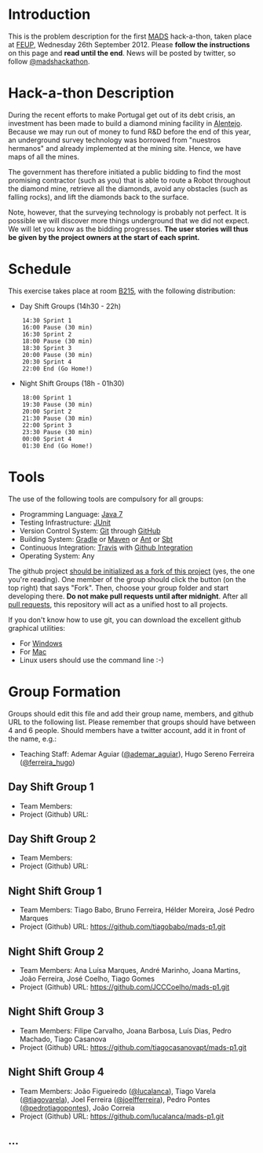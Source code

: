 # Introduction

This is the problem description for the first [MADS](https://sigarra.up.pt/feup/disciplinas_GERAL.FormView?P_ANO_LECTIVO=2012/2013&P_CAD_CODIGO=EIC0062&P_PERIODO=1S) hack-a-thon, taken place at [FEUP](http://www.fe.up.pt), Wednesday 26th September 2012. Please **follow the instructions** on this page and **read until the end**. News will be posted by twitter, so follow [@madshackathon](https://twitter.com/madshackathon).

# Hack-a-thon Description

During the recent efforts to make Portugal get out of its debt crisis, an investment has been made to build a diamond mining facility in [Alentejo](http://en.wikipedia.org/wiki/Alentejo). Because we may run out of money to fund R&D before the end of this year, an underground survey technology was borrowed from "nuestros hermanos" and already implemented at the mining site. Hence, we have maps of all the mines.

The government has therefore initiated a public bidding to find the most promising contractor (such as you) that is able to route a Robot throughout the diamond mine, retrieve all the diamonds, avoid any obstacles (such as falling rocks), and lift the diamonds back to the surface.

Note, however, that the surveying technology is probably not perfect. It is possible we will discover more things underground that we did not expect. We will let you know as the bidding progresses. **The user stories will thus be given by the project owners at the start of each sprint.**

# Schedule

This exercise takes place at room [B215](https://sigarra.up.pt/feup/SALAS_GERAL.FormView?P_EDIFICIO=B&P_SALA=215), with the following distribution:

* Day Shift Groups (14h30 - 22h)
```
    14:30 Sprint 1
    16:00 Pause (30 min)
    16:30 Sprint 2
    18:00 Pause (30 min)
    18:30 Sprint 3
    20:00 Pause (30 min)
    20:30 Sprint 4
    22:00 End (Go Home!)
```

* Night Shift Groups (18h - 01h30)
```
    18:00 Sprint 1
    19:30 Pause (30 min)
    20:00 Sprint 2
    21:30 Pause (30 min)
    22:00 Sprint 3
    23:30 Pause (30 min)
    00:00 Sprint 4
    01:30 End (Go Home!)
```

# Tools

The use of the following tools are compulsory for all groups:

* Programming Language: [Java 7](http://www.oracle.com/technetwork/java/javase/downloads/jdk7u7-downloads-1836413.html)
* Testing Infrastructure: [JUnit](http://www.junit.org)
* Version Control System: [Git](http://git-scm.com) through [GitHub](https://github.com)
* Building System: [Gradle](http://www.gradle.org) or [Maven](http://maven.apache.org) or [Ant](http://ant.apache.org) or [Sbt](http://www.scala-sbt.org)
* Continuous Integration: [Travis](http://about.travis-ci.org/docs/user/languages/java/) with [Github Integration](http://about.travis-ci.org/docs/user/getting-started/)
* Operating System: Any

The github project [should be initialized as a fork of this project](https://help.github.com/articles/fork-a-repo) (yes, the one you're reading). One member of the group should click the button (on the top right) that says "Fork". Then, choose your group folder and start developing there. **Do not make pull requests until after midnight**. After all [pull requests](https://help.github.com/articles/using-pull-requests), this repository will act as a unified host to all projects.

If you don't know how to use git, you can download the excellent github graphical utilities:

* For [Windows](http://windows.github.com)
* For [Mac](http://mac.github.com)
* Linux users should use the command line :-)

# Group Formation

Groups should edit this file and add their group name, members, and github URL to the following list. Please remember that groups should have between 4 and 6 people. Should members have a twitter account, add it in front of the name, e.g.:

* Teaching Staff: Ademar Aguiar ([@ademar_aguiar](https://twitter.com/ademar_aguiar)), Hugo Sereno Ferreira ([@ferreira_hugo](https://twitter.com/ferreira_hugo))

## Day Shift Group 1

* Team Members:
* Project (Github) URL:

## Day Shift Group 2

* Team Members:
* Project (Github) URL:

## Night Shift Group 1

* Team Members: Tiago Babo, Bruno Ferreira, Hélder Moreira, José Pedro Marques
* Project (Github) URL: https://github.com/tiagobabo/mads-p1.git

## Night Shift Group 2

* Team Members: Ana Luísa Marques, André Marinho, Joana Martins, João Ferreira, José Coelho, Tiago Gomes
* Project (Github) URL: https://github.com/JCCCoelho/mads-p1.git

## Night Shift Group 3

* Team Members: Filipe Carvalho, Joana Barbosa, Luís Dias, Pedro Machado, Tiago Casanova
* Project (Github) URL: https://github.com/tiagocasanovapt/mads-p1.git

## Night Shift Group 4

* Team Members: João Figueiredo ([@lucalanca](https://twitter.com/lucalanca)), Tiago Varela ([@tiagovarela](https://twitter.com/tiagovarela)), Joel Ferreira ([@joelfferreira](https://twitter.com/joelfferreira)), Pedro Pontes ([@pedrotiagopontes](https://twitter.com/pedrotiagopontes)), João Correia
* Project (Github) URL: https://github.com/lucalanca/mads-p1.git

## ...
